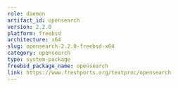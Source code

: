 ```yaml
---
role: daemon
artifact_id: opensearch
version: 2.2.0
platform: freebsd
architecture: x64
slug: opensearch-2.2.0-freebsd-x64
category: opensearch
type: system-package
freebsd_package_name: opensearch
link: https://www.freshports.org/textproc/opensearch
---
```

